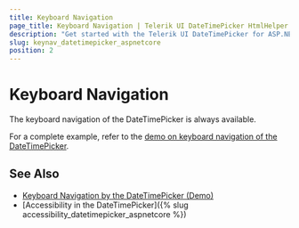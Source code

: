 ```yaml
---
title: Keyboard Navigation
page_title: Keyboard Navigation | Telerik UI DateTimePicker HtmlHelper for ASP.NET Core
description: "Get started with the Telerik UI DateTimePicker for ASP.NET Core and learn about the accessibility support it provides through its keyboard navigation functionality."
slug: keynav_datetimepicker_aspnetcore
position: 2
---
```


# Keyboard Navigation

The keyboard navigation of the DateTimePicker is always available.

For a complete example, refer to the [demo on keyboard navigation of the DateTimePicker](https://demos.telerik.com/aspnet-core/datetimepicker/keyboard-navigation).

## See Also

* [Keyboard Navigation by the DateTimePicker (Demo)](https://demos.telerik.com/aspnet-core/datetimepicker/keyboard-navigation)
* [Accessibility in the DateTimePicker]({% slug accessibility_datetimepicker_aspnetcore %})
